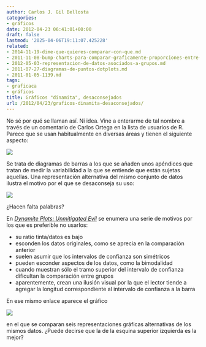 ```yaml
---
author: Carlos J. Gil Bellosta
categories:
- gráficos
date: 2012-04-23 06:41:01+00:00
draft: false
lastmod: '2025-04-06T19:11:07.425228'
related:
- 2014-11-19-dime-que-quieres-comparar-con-que.md
- 2011-11-08-bump-charts-para-comparar-graficamente-proporciones-entre-periodos.md
- 2012-05-03-representacion-de-datos-asociados-a-grupos.md
- 2011-07-27-diagramas-de-puntos-dotplots.md
- 2011-01-05-1139.md
tags:
- graficaca
- gráficos
title: Gráficos "dinamita", desaconsejados
url: /2012/04/23/graficos-dinamita-desaconsejados/
---
```


No sé por qué se llaman así. Ni idea. Vine a enterarme de tal nombre a través de un comentario de Carlos Ortega en la lista de usuarios de R. Parece que se usan habitualmente en diversas áreas y tienen el siguiente aspecto:

[![](/wp-uploads/2012/04/dinamita00.png#center)
](/wp-uploads/2012/04/dinamita00.png#center)

Se trata de diagramas de barras a los que se añaden unos apéndices que tratan de medir la variabilidad a la que se entiende que están sujetas aquellas. Una representación alternativa del mismo conjunto de datos ilustra el motivo por el que se desaconseja su uso:

[![](/wp-uploads/2012/04/dinamita01.png#center)
](/wp-uploads/2012/04/dinamita01.png#center)

¿Hacen falta palabras?

En _[Dynamite Plots: Unmitigated Evil](http://emdbolker.wikidot.com/blog:dynamite)_ se enumera una serie de motivos por los que es preferible no usarlos:

* su ratio tinta/datos es bajo
* esconden los datos originales, como se aprecia en la comparación anterior
* suelen asumir que los intervalos de confianza son simétricos
* pueden esconder aspectos de los datos, como la bimodalidad
* cuando muestran sólo el tramo superior del intervalo de confianza dificultan la comparación entre grupos
* aparentemente, crean una ilusión visual por la que el lector tiende a agregar la longitud correspondiente al intervalo de confianza a la barra


En ese mismo enlace aparece el gráfico

[![](/wp-uploads/2012/04/dinamita02.png#center)
](/wp-uploads/2012/04/dinamita02.png#center)

en el que se comparan seis representaciones gráficas alternativas de los mismos datos. ¿Puede decirse que la de la esquina superior izquierda es la mejor?